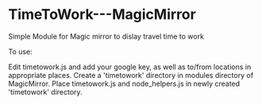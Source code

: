 # TimeToWork---MagicMirror
Simple Module for Magic mirror to dislay travel time to work

To use:

Edit timetowork.js and add your google key, as well as to/from locations in appropriate places. Create a 'timetowork' directory in modules directory of MagicMirror. Place timetowork.js and node_helpers.js in newly created 'timetowork' directory. 
